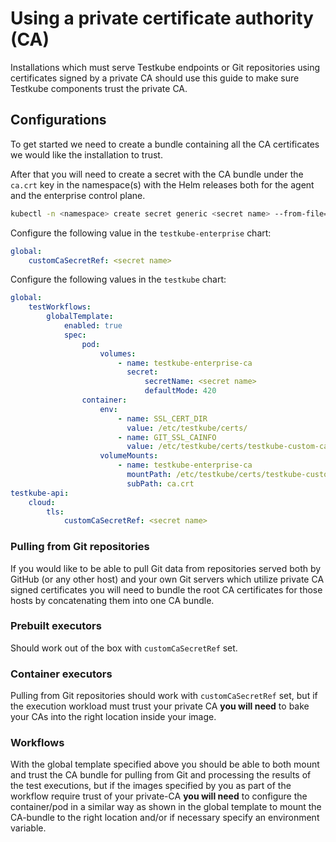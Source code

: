 # Using a private certificate authority (CA)

Installations which must serve Testkube endpoints or Git repositories using
certificates signed by a private CA should use this guide to make sure Testkube
components trust the private CA.

## Configurations

To get started we need to create a bundle containing all the CA certificates we
would like the installation to trust.

After that you will need to create a secret with the CA bundle under the
`ca.crt` key in the namespace(s) with the Helm releases both for the agent and
the enterprise control plane.

```sh
kubectl -n <namespace> create secret generic <secret name> --from-file=ca.crt=<path to the file with the ca bundle>
```

Configure the following value in the `testkube-enterprise` chart:

```yaml
global:
    customCaSecretRef: <secret name>
```

Configure the following values in the `testkube` chart:

```yaml
global:
    testWorkflows:
        globalTemplate:
            enabled: true
            spec:
                pod:
                    volumes:
                        - name: testkube-enterprise-ca
                          secret:
                              secretName: <secret name>
                              defaultMode: 420
                container:
                    env:
                        - name: SSL_CERT_DIR
                          value: /etc/testkube/certs/
                        - name: GIT_SSL_CAINFO
                          value: /etc/testkube/certs/testkube-custom-ca.pem
                    volumeMounts:
                        - name: testkube-enterprise-ca
                          mountPath: /etc/testkube/certs/testkube-custom-ca.pem
                          subPath: ca.crt
testkube-api:
    cloud:
        tls:
            customCaSecretRef: <secret name>
```

### Pulling from Git repositories

If you would like to be able to pull Git data from repositories served both by
GitHub (or any other host) and your own Git servers which utilize private CA
signed certificates you will need to bundle the root CA certificates for those
hosts by concatenating them into one CA bundle.

### Prebuilt executors

Should work out of the box with `customCaSecretRef` set.

### Container executors

Pulling from Git repositories should work with `customCaSecretRef` set, but if
the execution workload must trust your private CA **you will need** to bake your
CAs into the right location inside your image.

### Workflows

With the global template specified above you should be able to both mount and
trust the CA bundle for pulling from Git and processing the results of the test
executions, but if the images specified by you as part of the workflow require
trust of your private-CA **you will need** to configure the container/pod in a
similar way as shown in the global template to mount the CA-bundle to the right
location and/or if necessary specify an environment variable.

